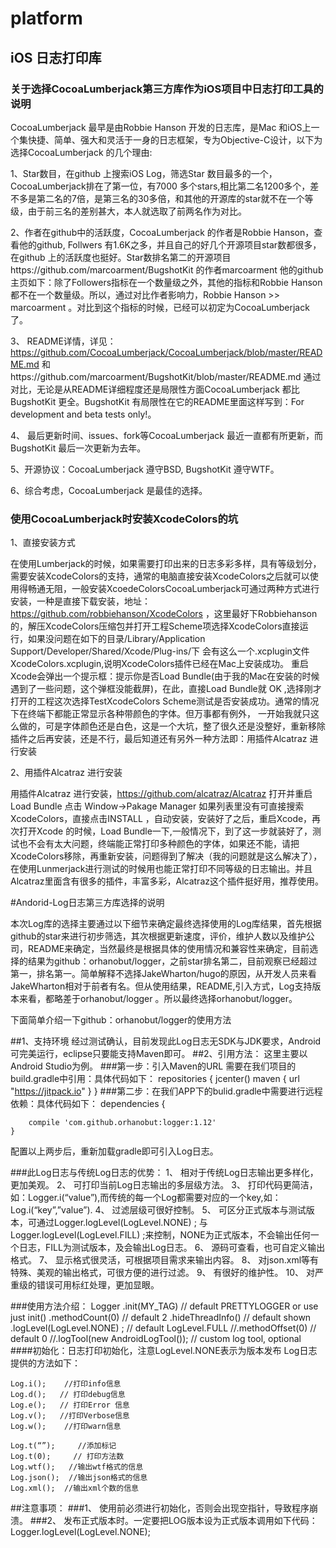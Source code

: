 # platform


##  iOS 日志打印库
###   关于选择CocoaLumberjack第三方库作为iOS项目中日志打印工具的说明    
CocoaLumberjack 最早是由Robbie Hanson 开发的日志库，是Mac 和iOS上一个集快捷、简单、强大和灵活于一身的日志框架，专为Objective-C设计，以下为选择CocoaLumberjack 的几个理由:    

1、Star数目，在github 上搜索iOS Log，筛选Star 数目最多的一个，CocoaLumberjack排在了第一位，有7000 多个stars,相比第二名1200多个，差不多是第二名的7倍，是第三名的30多倍，和其他的开源库的star就不在一个等级，由于前三名的差别甚大，本人就选取了前两名作为对比。    

2、作者在github中的活跃度，CocoaLumberjack 的作者是Robbie Hanson，查看他的github, Follwers 有1.6K之多，并且自己的好几个开源项目star数都很多，在github 上的活跃度也挺好。Star数排名第二的开源项目https://github.com/marcoarment/BugshotKit 的作者marcoarment 他的github主页如下：除了Followers指标在一个数量级之外，其他的指标和Robbie Hanson 都不在一个数量级。所以，通过对比作者影响力，Robbie Hanson >> marcoarment 。对比到这个指标的时候，已经可以初定为CocoaLumberjack了。    

3、	README详情，详见：https://github.com/CocoaLumberjack/CocoaLumberjack/blob/master/README.md 和https://github.com/marcoarment/BugshotKit/blob/master/README.md 通过对比，无论是从README详细程度还是局限性方面CocoaLumberjack 都比BugshotKit 更全。BugshotKit 有局限性在它的README里面这样写到：For development and beta tests only!。    

4、	最后更新时间、issues、fork等CocoaLumberjack 最近一直都有所更新，而BugshotKit 最后一次更新为去年。

5、开源协议：CocoaLumberjack 遵守BSD, BugshotKit 遵守WTF。

6、综合考虑，CocoaLumberjack 是最佳的选择。

###   使用CocoaLumberjack时安装XcodeColors的坑    

1、直接安装方式    

在使用Lumberjack的时候，如果需要打印出来的日志多彩多样，具有等级划分，需要安装XcodeColors的支持，通常的电脑直接安装XcodeColors之后就可以使用得畅通无阻，一般安装XcoedeColorsCocoaLumberjack可通过两种方式进行安装，一种是直接下载安装，地址：https://github.com/robbiehanson/XcodeColors ，这里最好下Robbiehanson 的，解压XcodeColors压缩包并打开工程Scheme项选择XcodeColors直接运行，如果没问题在如下的目录/Library/Application Support/Developer/Shared/Xcode/Plug-ins/下 会有这么一个.xcplugin文件XcodeColors.xcplugin,说明XcodeColors插件已经在Mac上安装成功。
重启Xcode会弹出一个提示框：提示你是否Load Bundle(由于我的Mac在安装的时候遇到了一些问题，这个弹框没能截屏)，在此，直接Load Bundle就 OK ,选择刚才打开的工程这次选择TestXcodeColors Scheme测试是否安装成功。通常的情况下在终端下都能正常显示各种带颜色的字体。但万事都有例外，
一开始我就只这么做的，可是字体颜色还是白色，这是一个大坑，整了很久还是没整好，重新移除插件之后再安装，还是不行，最后知道还有另外一种方法即：用插件Alcatraz 进行安装    

2、用插件Alcatraz 进行安装    

用插件Alcatraz 进行安装，https://github.com/alcatraz/Alcatraz 打开并重启Load Bundle  点击 Window->Pakage Manager 如果列表里没有可直接搜索XcodeColors，直接点击INSTALL ，自动安装，安装好了之后，重启Xcode，再次打开Xcode 的时候，Load Bundle一下,一般情况下，到了这一步就装好了，测试也不会有太大问题，终端能正常打印多种颜色的字体，如果还不能，请把XcodeColors移除，再重新安装，问题得到了解决（我的问题就是这么解决了），在使用Lunmerjack进行测试的时候用也能正常打印不同等级的日志输出。并且Alcatraz里面含有很多的插件，丰富多彩，Alcatraz这个插件挺好用，推荐使用。

#Andorid-Log日志第三方库选择的说明

本次Log库的选择主要通过以下细节来确定最终选择使用的Log库结果，首先根据github的star来进行初步筛选，其次根据更新速度，评价，维护人数以及维护公司，README来确定，当然最终是根据具体的使用情况和兼容性来确定，目前选择的结果为github：orhanobut/logger，之前star排名第二，目前观察已经超过第一，排名第一。简单解释不选择JakeWharton/hugo的原因，从开发人员来看JakeWharton相对于前者有名。但从使用结果，README,引入方式，Log支持版本来看，都略差于orhanobut/logger 。所以最终选择orhanobut/logger。


下面简单介绍一下github：orhanobut/logger的使用方法

##1、支持环境
经过测试确认，目前发现此Log日志无SDK与JDK要求，Android可完美运行，eclipse只要能支持Maven即可。 
##2、引用方法：
这里主要以Android Studio为例。
###第一步：引入Maven的URL
需要在我们项目的build.gradle中引用：具体代码如下：
	repositories {
    		jcenter()
    	maven {
        	url "https://jitpack.io"
    	}
}
###第二步：在我们APP下的bulid.gradle中需要进行远程依赖：具体代码如下：
	dependencies {
	
	    compile 'com.github.orhanobut:logger:1.12'
	}
配置以上两步后，重新加载gradle即可引入Log日志。

###此Log日志与传统Log日志的优势：
	1、	相对于传统Log日志输出更多样化，更加美观。
	2、	可打印当前Log日志输出的多层级方法。
	3、	打印代码更简洁，如：Logger.i(“value”),而传统的每一个Log都需要对应的一个key,如：Log.i(“key”,”value”).
	4、	过滤层级可很好控制。
	5、	可区分正式版本与测试版本，可通过Logger.logLevel(LogLevel.NONE) ; 与 Logger.logLevel(LogLevel.FILL) ;来控制，NONE为正式版本，不会输出任何一个日志，FILL为测试版本，及会输出Log日志。
	6、	源码可查看，也可自定义输出格式。
	7、	显示格式很灵活，可根据项目需求来输出内容。
	8、	对json.xml等有特殊、美观的输出格式，可很方便的进行过滤。
	9、	有很好的维护性。
	10、	对严重级的错误可用标红处理，更加显眼。


###使用方法介绍：
	 Logger
                .init(MY_TAG)                 // default PRETTYLOGGER or use just init()
                .methodCount(0)                 // default 2
                .hideThreadInfo()               // default shown
                .logLevel(LogLevel.NONE) ;      // default LogLevel.FULL
                //.methodOffset(0)               // default 0
                //.logTool(new AndroidLogTool()); // custom log tool, optional
####初始化：日志打印初始化，注意LogLevel.NONE表示为版本发布
Log日志提供的方法如下：

	Log.i();    //打印info信息
	Log.d();   // 打印debug信息 
	Log.e();   // 打印Error 信息
	Log.v();   //打印Verbose信息
	Log.w();  	//打印warn信息
	
	Log.t(“”);     //添加标记
	Log.t(0);     // 打印方法数
	Log.wtf();   //输出wtf格式的信息
	Log.json();  //输出json格式的信息 
	Log.xml();  //输出xml个数的信息


##注意事项：
###1、	使用前必须进行初始化，否则会出现空指针，导致程序崩溃。
###2、	发布正式版本时。一定要把LOG版本设为正式版本调用如下代码：Logger.logLevel(LogLevel.NONE);



